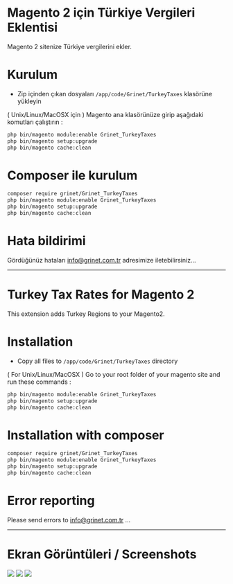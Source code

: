 # Magento 2 için Türkiye Vergileri Eklentisi

Magento 2 sitenize Türkiye vergilerini ekler.

# Kurulum
 - Zip içinden çıkan dosyaları `/app/code/Grinet/TurkeyTaxes` klasörüne yükleyin

( Unix/Linux/MacOSX için ) 
Magento ana klasörünüze girip aşağıdaki komutları çalıştırın :
```bash
php bin/magento module:enable Grinet_TurkeyTaxes
php bin/magento setup:upgrade
php bin/magento cache:clean
```

# Composer ile kurulum
```bash
composer require grinet/Grinet_TurkeyTaxes
php bin/magento module:enable Grinet_TurkeyTaxes
php bin/magento setup:upgrade
php bin/magento cache:clean
```

# Hata bildirimi

Gördüğünüz hataları info@grinet.com.tr adresimize iletebilirsiniz...

-----------------------------------------------------------------

# Turkey Tax Rates for Magento 2

This extension adds Turkey Regions to your Magento2.

# Installation
 - Copy all files to `/app/code/Grinet/TurkeyTaxes` directory

( For Unix/Linux/MacOSX ) 
Go to your root folder of your magento site and run these commands :
```bash
php bin/magento module:enable Grinet_TurkeyTaxes
php bin/magento setup:upgrade
php bin/magento cache:clean
```

# Installation with composer
```bash
composer require grinet/Grinet_TurkeyTaxes
php bin/magento module:enable Grinet_TurkeyTaxes
php bin/magento setup:upgrade
php bin/magento cache:clean
```

# Error reporting

Please send errors to info@grinet.com.tr ...

------------------------------------------------------------------
# Ekran Görüntüleri / Screenshots
<img src="http://grinet.com.tr/images/magento2_taxes/shot_prod.png">
<img src="http://grinet.com.tr/images/magento2_taxes/shot_conf1.png">
<img src="http://grinet.com.tr/images/magento2_taxes/shot_conf2.png">
